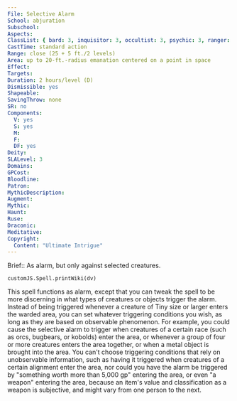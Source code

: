 ```yaml
---
File: Selective Alarm
School: abjuration
Subschool: 
Aspects: 
ClassList: { bard: 3, inquisitor: 3, occultist: 3, psychic: 3, ranger: 2, sorcerer: 3, wizard: 3, spiritualist: 3, summoner: 3, unchained summoner: 3 }
CastTime: standard action
Range: close (25 + 5 ft./2 levels)
Area: up to 20-ft.-radius emanation centered on a point in space
Effect: 
Targets: 
Duration: 2 hours/level (D)
Dismissible: yes
Shapeable: 
SavingThrow: none
SR: no
Components:
  V: yes
  S: yes
  M: 
  F: 
  DF: yes
Deity: 
SLALevel: 3
Domains: 
GPCost: 
Bloodline: 
Patron: 
MythicDescription: 
Augment: 
Mythic: 
Haunt: 
Ruse: 
Draconic: 
Meditative: 
Copyright:
  Content: "Ultimate Intrigue"
---
```

Brief:: As alarm, but only against selected creatures.

```dataviewjs
customJS.Spell.printWiki(dv)
```

This spell functions as alarm, except that you can tweak the spell to be more discerning in what types of creatures or objects trigger the alarm. Instead of being triggered whenever a creature of Tiny size or larger enters the warded area, you can set whatever triggering conditions you wish, as long as they are based on observable phenomenon. For example, you could cause the selective alarm to trigger when creatures of a certain race (such as orcs, bugbears, or kobolds) enter the area, or whenever a group of four or more creatures enters the area together, or when a metal object is brought into the area. You can't choose triggering conditions that rely on unobservable information, such as having it triggered when creatures of a certain alignment enter the area, nor could you have the alarm be triggered by "something worth more than 5,000 gp" entering the area, or even "a weapon" entering the area, because an item's value and classification as a weapon is subjective, and might vary from one person to the next.

